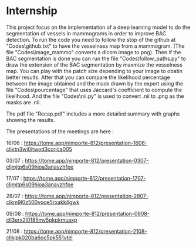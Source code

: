 # Internship

  This project focus on the implementation of a deep learning model to do the segmentation of vessels in mammograms in order to improve BAC detection.
To run the code you need to follow the stop of the github at "Codes\github.txt" to have the vesselness map from a mammogram. (The file "Codes\image_mammo" converts a dicom image to png). Then if the BAC segmentation is done you can run the file "Codes\follow_paths.py" to draw the extension of the BAC segmentation by maxmize the vesselness map. You can play with the patch size depending to your image to obatin better results. After that you can compare the likelihood percentage between the image obtained and the mask drawn by the expert using the file "Codes\pourcentage" that uses Jaccard's coefficient to compute the likelihood. And the file "Codes\nii.py" is used to convert .nii to .png as the masks are .nii.

The pdf file "Recap.pdf" includes a more detailed summary with graphs showing the results.

The presentations of the meetings are here :

16/06 : https://tome.app/nimporte-812/presentation-1606-clixtn3wi0itwod3ccrica005

03/07 : https://tome.app/nimporte-812/presentation-0307-cljmjtp6s09hioa3anavzhfpe

17/07 : https://tome.app/nimporte-812/presentation-1707-cljmjtp6s09hioa3anavzhfpe

28/07 : https://tome.app/nimporte-812/presentation-2807-clkm9l0z500vqoe5rxakk4gwk

09/08 : https://tome.app/nimporte-812/presentation-0908-cll3erx2l0185mv5pkpkmuaxp

21/08 : https://tome.app/nimporte-812/presentation-2108-cllkjpk020ba6oc5pk551vtel
